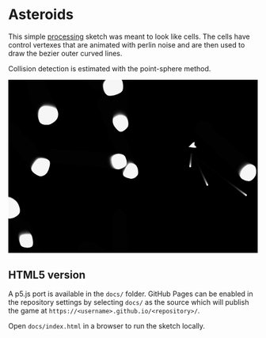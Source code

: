 # Asteroids

This simple [processing](https://processing.org/) sketch was meant to look like cells. The cells have control vertexes that are animated with perlin noise and are then used to draw the bezier outer curved lines.

Collision detection is estimated with the point-sphere method.

![example gif](https://github.com/Ryan-Bell/Asteroids/blob/master/example.gif)

## HTML5 version

A p5.js port is available in the `docs/` folder. GitHub Pages can be enabled in the repository settings by selecting `docs/` as the source which will publish the game at `https://<username>.github.io/<repository>/`.

Open `docs/index.html` in a browser to run the sketch locally.
